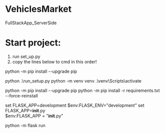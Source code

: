 # VehiclesMarket
FullStackApp_ServerSide


# Start project:
1) run set_up.py
2) copy the lines below to cmd in this order!

python -m pip install --upgrade pip

python .\run_setup.py 
python -m venv venv
.\venv\Scripts\activate

python -m pip install --upgrade pip
python -m pip install -r requirements.txt --force-reinstall

set FLASK_APP=development
$env:FLASK_ENV="development"
set FLASK_APP=__init__.py
<br />
$env:FLASK_APP = "__init__.py"

python -m flask run
